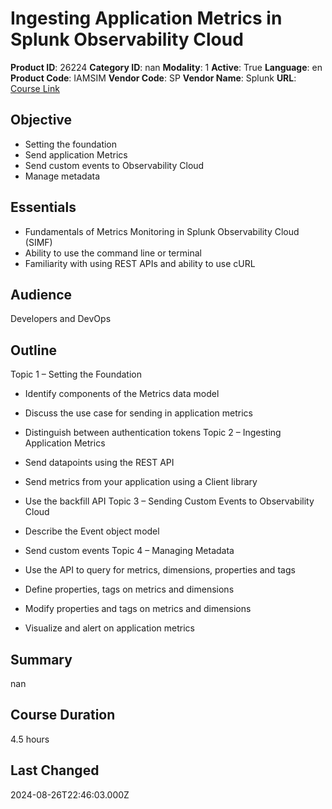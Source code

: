 # Ingesting Application Metrics in Splunk Observability Cloud

**Product ID**: 26224
**Category ID**: nan
**Modality**: 1
**Active**: True
**Language**: en
**Product Code**: IAMSIM
**Vendor Code**: SP
**Vendor Name**: Splunk
**URL**: [Course Link](https://www.fastlaneus.com/course/splunk-iamsim)

## Objective
- Setting the foundation
- Send application Metrics
- Send custom events to Observability Cloud
- Manage metadata

## Essentials
- Fundamentals of Metrics Monitoring in Splunk Observability Cloud (SIMF)
- Ability to use the command line or terminal
- Familiarity with using REST APIs and ability to use cURL

## Audience
Developers and DevOps

## Outline
Topic 1 – Setting the Foundation


- Identify components of the Metrics data model
- Discuss the use case for sending in application metrics
- Distinguish between authentication tokens
Topic 2 – Ingesting Application Metrics


- Send datapoints using the REST API
- Send metrics from your application using a Client library
- Use the backfill API
Topic 3 – Sending Custom Events to Observability Cloud


- Describe the Event object model
- Send custom events
Topic 4 – Managing Metadata


- Use the API to query for metrics, dimensions, properties and tags
- Define properties, tags on metrics and dimensions
- Modify properties and tags on metrics and dimensions
- Visualize and alert on application metrics

## Summary
nan

## Course Duration
4.5 hours

## Last Changed
2024-08-26T22:46:03.000Z
